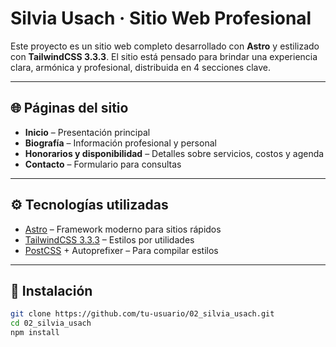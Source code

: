 # Silvia Usach · Sitio Web Profesional

Este proyecto es un sitio web completo desarrollado con **Astro** y estilizado con **TailwindCSS 3.3.3**. El sitio está pensado para brindar una experiencia clara, armónica y profesional, distribuida en 4 secciones clave.

---

## 🌐 Páginas del sitio

- **Inicio** – Presentación principal
- **Biografía** – Información profesional y personal
- **Honorarios y disponibilidad** – Detalles sobre servicios, costos y agenda
- **Contacto** – Formulario para consultas

---

## ⚙️ Tecnologías utilizadas

- [Astro](https://astro.build/) – Framework moderno para sitios rápidos
- [TailwindCSS 3.3.3](https://tailwindcss.com/) – Estilos por utilidades
- [PostCSS](https://postcss.org/) + Autoprefixer – Para compilar estilos

---

## 🚀 Instalación

```bash
git clone https://github.com/tu-usuario/02_silvia_usach.git
cd 02_silvia_usach
npm install
